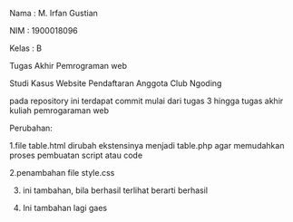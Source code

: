 Nama  : M. Irfan Gustian

NIM   : 1900018096

Kelas : B

Tugas Akhir Pemrograman web

Studi Kasus Website Pendaftaran Anggota Club Ngoding

pada repository ini terdapat commit mulai dari tugas 3 hingga tugas akhir kuliah pemrogaraman web

Perubahan:

1.file table.html dirubah ekstensinya menjadi table.php agar memudahkan proses pembuatan script atau code

2.penambahan file style.css

3. ini tambahan, bila berhasil terlihat berarti berhasil

4. Ini tambahan lagi gaes
